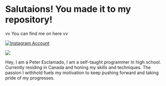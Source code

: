# Salutaions! You made it to my repository! 
vv You can find me on here vv

[![Instagram Account](https://raw.githubusercontent.com/hussainweb/hussainweb/main/icons/instagram.png)](https://www.instagram.com/pixsicle.studios/ "Art Account")


![](https://komarev.com/ghpvc/?username=ELGashong&color=yellow&label=Total+Visitors)



Hey, I am a Peter Esclamado, I am a self-taught programmer In high school. Currently residing in Canada and honing my skills and techniques. The passion I withhold fuels my motivation to keep pushing forward and taking pride of my progresses.



